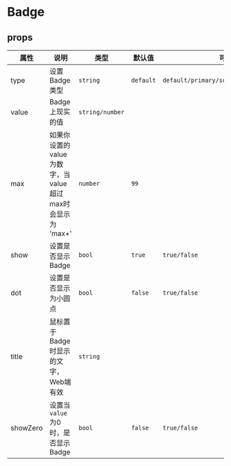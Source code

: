 # Badge

## props

| 属性         | 说明                                 | 类型          | 默认值    | 可选值                                        |
| ------------ | ------------------------------------ | ------------- | --------- | --------------------------------------------- |
| type         | 设置 Badge 类型                      | `string`      | `default` | `default/primary/success/warning/danger`                   |
| value        | Badge上现实的值                      | `string/number`| ` `      |                                               |
| max          | 如果你设置的value为数字，当value超过max时会显示为 'max+'    | `number`      | `99`   |                           |
| show         | 设置是否显示 Badge                   | `bool`        | `true`    | `true/false`                                  |
| dot          | 设置是否显示为小圆点                 | `bool`        | `false`   | `true/false`                                  |
| title        | 鼠标置于Badge时显示的文字，Web端有效 | `string`      | ` `       |                                               |
| showZero     | 设置当`value`为0时，是否显示Badge    | `bool`        | `false`   | `true/false`                                  |